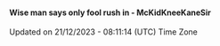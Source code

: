 #### Wise man says only fool rush in - McKidKneeKaneSir
Updated on 21/12/2023 - 08:11:14 (UTC) Time Zone
